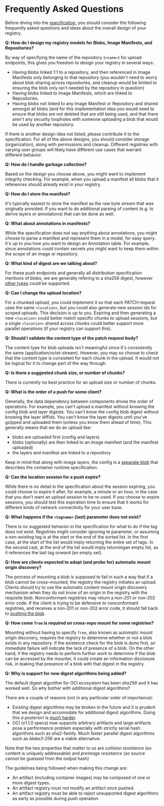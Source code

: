 # Frequently Asked Questions

Before diving into the [specification](spec.md), you should consider the following frequently asked questions
and ideas about the overall design of your registry.

**Q: How do I design my registry models for Blobs, Image Manifests, and Repositories?**

By way of specifying the name of the repository (`<name>`) for upload endpoints,
this gives you freedom to design your registry in several ways:

 - Having blobs linked 1:1 to a repository, and then referenced in Image Manifests only belonging to that repository (you wouldn't need to worry about blob sharing across repositories, and cleanup would be limited to ensuring the blob only isn't needed by the repository in question)
 - Having blobs linked to Image Manifests, which are linked to Repositories.
 - Having blobs not linked to any Image Manifest or Repository and shared amongst all blobs (and for this implementation idea you would need to ensure that blobs are not deleted that are still being used, and that there aren't any security loopholes with someone uploading a blob that would be used by another repository.

If there is another design idea not listed, please contribute it to the specification. For all of the above designs, you should consider storage (organization), along with permissions and cleanup. Different registries with varying user groups will likely have different use cases that warrant different behavior.

**Q: How do I handle garbage collection?**

Based on the design you choose above, you might want to implement integrity checking. For example, when you upload a manifest all blobs that it references should already exist in your registry.

**Q: How do I store the manifest?**

It's typically easiest to store the manifest as the raw byte stream that was originally provided. If you want to do additional parsing of content (e.g. to derive layers or annotations) that can be done as well.

**Q: What about annotations in manifests?**

While the specification does not say anything about annotations, you might choose
to parse a manifest and represent them in a model, for easy query. It's up to you
how you want to design an Annotation table. For example, since annotations could contain
secrets you might want to keep them within the scope of an image or repository.

**Q: What kind of digest are we talking about?**

For these push endpoints and generally all distribution specification mentions of blobs, we are generally refering to a sha256 digest, however [other types](https://github.com/opencontainers/image-spec/blob/master/descriptor.md#digests) could be supported.

**Q: Can I change the upload location?**

For a chunked upload, you could implement it so that each PATCH request uses the
same `<location>`, but you could also generate new session ids for scoped uploads.
This decision is up to you. Expiring and then generating a new `<location>` could better match specific chunks to upload sessions, but a single `<location>` shared across chunks could better support more parallel operations (if your registry can support this).

**Q: Should I validate the content type of the patch request body?**

The content type for blob uploads isn't meaningful since it's consistently the same (application/octet-stream).
However, you may so choose to check that the content type is consistent for each chunk in the upload.
It would not be logical for it to change part of the way through.

**Q: Is there a suggested chunk size, or number of chunks?**

There is currently no best practice for an upload size or number of chunks.

**Q: What is the order of a push for some client?**

Generally, the data dependency between components drives the order of operations.
For example, you can't upload a mainfest without knowing the config blob and layer digests. You can't know the config blob digest without knowing the layer diffids. You can't know the layer digests until you've gzipped and uploaded them (unless you know them ahead of time). This generally means that we do an upload like:

 - blobs are uploaded first (config and layers)
 - blobs (optionally) are then linked to an image manifest (and the manifest uploaded)
 - the layers and manifest are linked to a repository

Keep in mind that along with image layers, the config is a [separate blob](https://github.com/opencontainers/image-spec/blob/master/config.md#example) that describes the container runtime specification.

**Q: Can the location session for a push expire?**

While there is no detail in the specification about the session expiring, you could
choose to expire it after, for example, a minute or an hour, in the case that you don't want an upload session to be re-used. If you choose to expire sessions, you should test this expiration time to ensure that it works for different kinds of network connectivity for your user base.

**Q: What happens if the `<tagname>` (last) parameter does not exist?**

There is no suggested behavior in the specification for what to do if the tag does not exist. Registries might consider ignoring te parameter, or assuming a non-existing tag is at the start or the end of the sorted list. In the first case, at the start of the list would imply returning the entire set of tags. In the second cast, at the end of the list would imply returningan empty list, as it references the last tag onward (an empty set).

**Q: How are clients expected to adopt (and probe for) automatic mount origin discovery?**

The process of mounting a blob is supposed to fail in such a way that if a blob cannot be cross-mounted, the registry the registry initiates an upload. 
Clients should try to use the automatic content mount origin discovery mechanism when they do not know of an origin in the registry with the requisite blob. 
Nonconformant registries may return a non-201 or non-202 error code. 
If the client is trying to be defensive to nonconformant registries, and receives a non-201 or non-202 error code, it should fall back to [pushing the blob](https://github.com/opencontainers/distribution-spec/blob/main/spec.md#pushing-blobs).

**Q: How come `from` is required on cross-repo mount for some registries?**

Mounting without having to specify `from`, also known as automatic mount origin discovery, requires the registry to determine whether or not a blob exists in any repository. 
If the existence check for the blob is done first, an immediate failure will indicate the lack of presence of a blob. 
On the other hand, if the registry needs to perform further work to determine if the blob can be accessed by the mounter, it could create an information disclosure risk, in leaking that presence of a blob with that digest in the registry.

**Q: Why is support for new digest algorithms being added?**

The default digest algorithm for OCI ecosystem has been _sha256_ and it has
worked well. So why bother with additional digest algorithms?

There are a couple of reasons (not in any particular order of importance):
- Existing digest algorithms may be broken in the future and it is prudent
  that we design and accomodate for additional digest algorithms. Doing this _a
  posteriori_ is [much harder](https://lwn.net/Articles/898522/).
- OCI (v1.1.0 specs) now supports arbitrary artifacts and large artifacts pose
  a performance problem especially with strictly serial hash algorithms such as
  _sha2_-family. Much faster parallel digest algorithms such as _blake3-256_
  are a viable alternative.

Note that the two properties that matter to us are _collision resistance_ (so
content is uniquely addressable) and _preimage resistance_ (so source cannot be
guessed from the output hash)

The guidelines being followed when making this change are:
- An artifact (including container images) may be composed of one or more digest types.
- An artifact registry must not modify an artifact once pushed.
- An artifact registry must be able to reject unsupported digest algorithms as early as possible during push operation.
